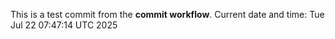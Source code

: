 This is a test commit from the **commit workflow**.
Current date and time: Tue Jul 22 07:47:14 UTC 2025
